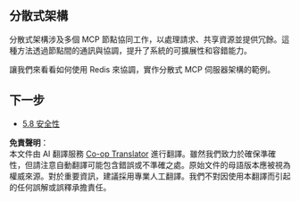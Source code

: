 <!--
CO_OP_TRANSLATOR_METADATA:
{
  "original_hash": "cd973a4e381337c6a3ac2443e7548e63",
  "translation_date": "2025-07-14T02:28:02+00:00",
  "source_file": "05-AdvancedTopics/mcp-scaling/README.md",
  "language_code": "hk"
}
-->
## 分散式架構

分散式架構涉及多個 MCP 節點協同工作，以處理請求、共享資源並提供冗餘。這種方法透過節點間的通訊與協調，提升了系統的可擴展性和容錯能力。

讓我們來看看如何使用 Redis 來協調，實作分散式 MCP 伺服器架構的範例。

## 下一步

- [5.8 安全性](../mcp-security/README.md)

**免責聲明**：  
本文件由 AI 翻譯服務 [Co-op Translator](https://github.com/Azure/co-op-translator) 進行翻譯。雖然我們致力於確保準確性，但請注意自動翻譯可能包含錯誤或不準確之處。原始文件的母語版本應被視為權威來源。對於重要資訊，建議採用專業人工翻譯。我們不對因使用本翻譯而引起的任何誤解或誤釋承擔責任。